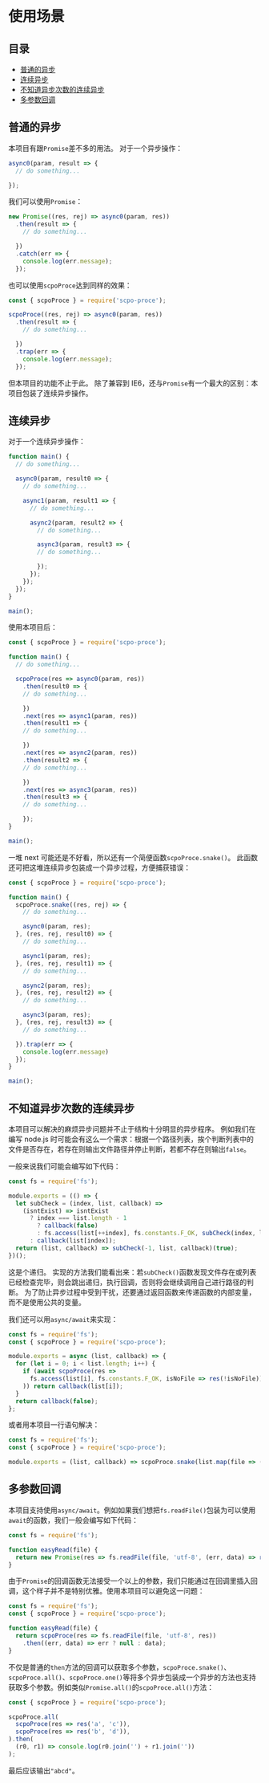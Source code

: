# 使用场景

## 目录

- [普通的异步](#普通的异步)
- [连续异步](#连续异步)
- [不知道异步次数的连续异步](#不知道异步次数的连续异步)
- [多参数回调](#多参数回调)

## 普通的异步

本项目有跟`Promise`差不多的用法。
对于一个异步操作：

```javascript
async0(param, result => {
  // do something...

});
```

我们可以使用`Promise`：

```javascript
new Promise((res, rej) => async0(param, res))
  .then(result => {
    // do something...

  })
  .catch(err => {
    console.log(err.message);
  });
```

也可以使用`scpoProce`达到同样的效果：

```javascript
const { scpoProce } = require('scpo-proce');

scpoProce((res, rej) => async0(param, res))
  .then(result => {
    // do something...

  })
  .trap(err => {
    console.log(err.message);
  });
```

但本项目的功能不止于此。
除了兼容到 IE6，还与`Promise`有一个最大的区别：本项目包装了连续异步操作。

## 连续异步

对于一个连续异步操作：

```javascript
function main() {
  // do something...

  async0(param, result0 => {
    // do something...

    async1(param, result1 => {
      // do something...

      async2(param, result2 => {
        // do something...

        async3(param, result3 => {
        // do something...

        });
      });
    });
  });
}

main();
```

使用本项目后：

```javascript
const { scpoProce } = require('scpo-proce');

function main() {
  // do something...

  scpoProce(res => async0(param, res))
    .then(result0 => {
    // do something...

    })
    .next(res => async1(param, res))
    .then(result1 => {
    // do something...

    })
    .next(res => async2(param, res))
    .then(result2 => {
    // do something...

    })
    .next(res => async3(param, res))
    .then(result3 => {
    // do something...

    });
}

main();
```

一堆 next 可能还是不好看，所以还有一个简便函数`scpoProce.snake()`。
此函数还可把这堆连续异步包装成一个异步过程，方便捕获错误：

```javascript
const { scpoProce } = require('scpo-proce');

function main() {
  scpoProce.snake((res, rej) => {
    // do something...

    async0(param, res);
  }, (res, rej, result0) => {
    // do something...

    async1(param, res);
  }, (res, rej, result1) => {
    // do something...

    async2(param, res);
  }, (res, rej, result2) => {
    // do something...

    async3(param, res);
  }, (res, rej, result3) => {
    // do something...

  }).trap(err => {
    console.log(err.message)
  });
}

main();
```

## 不知道异步次数的连续异步

本项目可以解决的麻烦异步问题并不止于结构十分明显的异步程序。
例如我们在编写 node.js 时可能会有这么一个需求：根据一个路径列表，挨个判断列表中的文件是否存在，若存在则输出文件路径并停止判断，若都不存在则输出`false`。

一般来说我们可能会编写如下代码：

```javascript
const fs = require('fs');

module.exports = (() => {
  let subCheck = (index, list, callback) =>
    (isntExist) => isntExist
      ? index === list.length - 1
        ? callback(false)
        : fs.access(list[++index], fs.constants.F_OK, subCheck(index, list, callback))
      : callback(list[index]);
  return (list, callback) => subCheck(-1, list, callback)(true);
})();
```

这是个递归。
实现的方法我们能看出来：若`subCheck()`函数发现文件存在或列表已经检查完毕，则会跳出递归，执行回调，否则将会继续调用自己进行路径的判断。
为了防止异步过程中受到干扰，还要通过返回函数来传递函数的内部变量，而不是使用公共的变量。

我们还可以用`async/await`来实现：

```javascript
const fs = require('fs');
const { scpoProce } = require('scpo-proce');

module.exports = async (list, callback) => {
  for (let i = 0; i < list.length; i++) {
    if (await scpoProce(res =>
      fs.access(list[i], fs.constants.F_OK, isNoFile => res(!isNoFile))
    )) return callback(list[i]);
  }
  return callback(false);
};
```

或者用本项目一行语句解决：

```javascript
const fs = require('fs');
const { scpoProce } = require('scpo-proce');

module.exports = (list, callback) => scpoProce.snake(list.map(file => (res, rej) => scpoProce(res => fs.access(list[i], fs.constants.F_OK, res)).then(isNoFile => isNoFile ? res() : rej(file)))).then(() => false, e => e).then(callback);
```

## 多参数回调

本项目支持使用`async/await`。例如如果我们想把`fs.readFile()`包装为可以使用`await`的函数，我们一般会编写如下代码：

```javascript
const fs = require('fs');

function easyRead(file) {
  return new Promise(res => fs.readFile(file, 'utf-8', (err, data) => res(err ? null : data)));
}
```

由于`Promise`的回调函数无法接受一个以上的参数，我们只能通过在回调里插入回调，这个样子并不是特别优雅。使用本项目可以避免这一问题：

```javascript
const fs = require('fs');
const { scpoProce } = require('scpo-proce');

function easyRead(file) {
  return scpoProce(res => fs.readFile(file, 'utf-8', res))
    .then((err, data) => err ? null : data);
}
```

不仅是普通的`then`方法的回调可以获取多个参数，`scpoProce.snake()`、`scpoProce.all()`、`scpoProce.one()`等将多个异步包装成一个异步的方法也支持获取多个参数。例如类似`Promise.all()`的`scpoProce.all()`方法：

```javascript
const { scpoProce } = require('scpo-proce');

scpoProce.all(
  scpoProce(res => res('a', 'c')),
  scpoProce(res => res('b', 'd')),
).then(
  (r0, r1) => console.log(r0.join('') + r1.join(''))
);
```

最后应该输出`"abcd"`。
